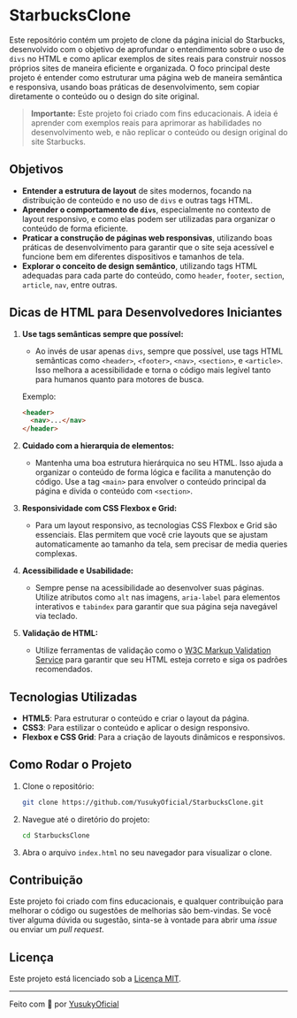 
# StarbucksClone

Este repositório contém um projeto de clone da página inicial do Starbucks, desenvolvido com o objetivo de aprofundar o entendimento sobre o uso de `divs` no HTML e como aplicar exemplos de sites reais para construir nossos próprios sites de maneira eficiente e organizada. O foco principal deste projeto é entender como estruturar uma página web de maneira semântica e responsiva, usando boas práticas de desenvolvimento, sem copiar diretamente o conteúdo ou o design do site original.

> **Importante:** Este projeto foi criado com fins educacionais. A ideia é aprender com exemplos reais para aprimorar as habilidades no desenvolvimento web, e não replicar o conteúdo ou design original do site Starbucks.

## Objetivos

- **Entender a estrutura de layout** de sites modernos, focando na distribuição de conteúdo e no uso de `divs` e outras tags HTML.
- **Aprender o comportamento de `divs`**, especialmente no contexto de layout responsivo, e como elas podem ser utilizadas para organizar o conteúdo de forma eficiente.
- **Praticar a construção de páginas web responsivas**, utilizando boas práticas de desenvolvimento para garantir que o site seja acessível e funcione bem em diferentes dispositivos e tamanhos de tela.
- **Explorar o conceito de design semântico**, utilizando tags HTML adequadas para cada parte do conteúdo, como `header`, `footer`, `section`, `article`, `nav`, entre outras.

## Dicas de HTML para Desenvolvedores Iniciantes

1. **Use tags semânticas sempre que possível:**
   - Ao invés de usar apenas `divs`, sempre que possível, use tags HTML semânticas como `<header>`, `<footer>`, `<nav>`, `<section>`, e `<article>`. Isso melhora a acessibilidade e torna o código mais legível tanto para humanos quanto para motores de busca.

   Exemplo:
   ```html
   <header>
     <nav>...</nav>
   </header>
   ```

2. **Cuidado com a hierarquia de elementos:**
   - Mantenha uma boa estrutura hierárquica no seu HTML. Isso ajuda a organizar o conteúdo de forma lógica e facilita a manutenção do código. Use a tag `<main>` para envolver o conteúdo principal da página e divida o conteúdo com `<section>`.

3. **Responsividade com CSS Flexbox e Grid:**
   - Para um layout responsivo, as tecnologias CSS Flexbox e Grid são essenciais. Elas permitem que você crie layouts que se ajustam automaticamente ao tamanho da tela, sem precisar de media queries complexas.

4. **Acessibilidade e Usabilidade:**
   - Sempre pense na acessibilidade ao desenvolver suas páginas. Utilize atributos como `alt` nas imagens, `aria-label` para elementos interativos e `tabindex` para garantir que sua página seja navegável via teclado.

5. **Validação de HTML:**
   - Utilize ferramentas de validação como o [W3C Markup Validation Service](https://validator.w3.org/) para garantir que seu HTML esteja correto e siga os padrões recomendados.

## Tecnologias Utilizadas

- **HTML5**: Para estruturar o conteúdo e criar o layout da página.
- **CSS3**: Para estilizar o conteúdo e aplicar o design responsivo.
- **Flexbox e CSS Grid**: Para a criação de layouts dinâmicos e responsivos.

## Como Rodar o Projeto

1. Clone o repositório:
   ```bash
   git clone https://github.com/YusukyOficial/StarbucksClone.git
   ```

2. Navegue até o diretório do projeto:
   ```bash
   cd StarbucksClone
   ```

3. Abra o arquivo `index.html` no seu navegador para visualizar o clone.

## Contribuição

Este projeto foi criado com fins educacionais, e qualquer contribuição para melhorar o código ou sugestões de melhorias são bem-vindas. Se você tiver alguma dúvida ou sugestão, sinta-se à vontade para abrir uma *issue* ou enviar um *pull request*.

## Licença

Este projeto está licenciado sob a [Licença MIT](https://opensource.org/licenses/MIT).

---

Feito com 💙 por [YusukyOficial](https://github.com/YusukyOficial)
